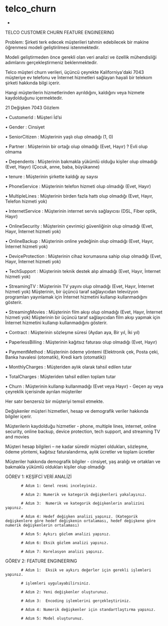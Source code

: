 # telco_churn
*

 TELCO CUSTOMER CHURN FEATURE ENGINEERING

Problem: Şirketi terk edecek müşterileri tahmin edebilecek bir makine öğrenmesi modeli geliştirilmesi istenmektedir.

Modeli geliştirmeden önce gerekli olan veri analizi ve özellik mühendisliği adımlarını gerçekleştirmeniz beklenmektedir.


Telco müşteri churn verileri, üçüncü çeyrekte Kaliforniya'daki 7043 müşteriye ev telefonu ve İnternet hizmetleri sağlayan hayali bir telekom şirketi hakkında bilgi içerir.

Hangi müşterilerin hizmetlerinden ayrıldığını, kaldığını veya hizmete kaydolduğunu içermektedir.


21 Değişken 7043 Gözlem

 • CustomerId : Müşteri İd’si
 
 • Gender : Cinsiyet
 
 • SeniorCitizen : Müşterinin yaşlı olup olmadığı (1, 0)
 
 • Partner : Müşterinin bir ortağı olup olmadığı (Evet, Hayır) ? Evli olup olmama
 
 • Dependents : Müşterinin bakmakla yükümlü olduğu kişiler olup olmadığı (Evet, Hayır) (Çocuk, anne, baba, büyükanne)
 
 • tenure : Müşterinin şirkette kaldığı ay sayısı
 
 • PhoneService : Müşterinin telefon hizmeti olup olmadığı (Evet, Hayır)
 
 • MultipleLines : Müşterinin birden fazla hattı olup olmadığı (Evet, Hayır, Telefon hizmeti yok)
 
 • InternetService : Müşterinin internet servis sağlayıcısı (DSL, Fiber optik, Hayır)
 
 • OnlineSecurity : Müşterinin çevrimiçi güvenliğinin olup olmadığı (Evet, Hayır, İnternet hizmeti yok)
 
 • OnlineBackup : Müşterinin online yedeğinin olup olmadığı (Evet, Hayır, İnternet hizmeti yok)
 
 • DeviceProtection : Müşterinin cihaz korumasına sahip olup olmadığı (Evet, Hayır, İnternet hizmeti yok)
 
 • TechSupport : Müşterinin teknik destek alıp almadığı (Evet, Hayır, İnternet hizmeti yok)
 
 • StreamingTV : Müşterinin TV yayını olup olmadığı (Evet, Hayır, İnternet hizmeti yok) Müşterinin, bir üçüncü taraf sağlayıcıdan televizyon programları yayınlamak için İnternet hizmetini kullanıp kullanmadığını gösterir.
 
 • StreamingMovies : Müşterinin film akışı olup olmadığı (Evet, Hayır, İnternet hizmeti yok) Müşterinin bir üçüncü taraf sağlayıcıdan film akışı yapmak için İnternet hizmetini kullanıp kullanmadığını gösterir.
 
 • Contract : Müşterinin sözleşme süresi (Aydan aya, Bir yıl, İki yıl)
 
 • PaperlessBilling : Müşterinin kağıtsız faturası olup olmadığı (Evet, Hayır)
 
 • PaymentMethod : Müşterinin ödeme yöntemi (Elektronik çek, Posta çeki, Banka havalesi (otomatik), Kredi kartı (otomatik))
 
 • MonthlyCharges : Müşteriden aylık olarak tahsil edilen tutar
 
 • TotalCharges : Müşteriden tahsil edilen toplam tutar
 
 • Churn : Müşterinin kullanıp kullanmadığı (Evet veya Hayır) - Geçen ay veya çeyreklik içerisinde ayrılan müşteriler


 Her satır benzersiz bir müşteriyi temsil etmekte.
 
 Değişkenler müşteri hizmetleri, hesap ve demografik veriler hakkında bilgiler içerir.
 
 Müşterilerin kaydolduğu hizmetler - phone, multiple lines, internet, online security, online backup, device protection, tech support, and streaming TV and movies
 
 Müşteri hesap bilgileri – ne kadar süredir müşteri oldukları, sözleşme, ödeme yöntemi, kağıtsız faturalandırma, aylık ücretler ve toplam ücretler
 
 Müşteriler hakkında demografik bilgiler - cinsiyet, yaş aralığı ve ortakları ve bakmakla yükümlü oldukları kişiler olup olmadığı
 


GÖREV 1: KEŞİFCİ VERİ ANALİZİ

           # Adım 1: Genel resmi inceleyiniz.
           
           # Adım 2: Numerik ve kategorik değişkenleri yakalayınız.
           
           # Adım 3:  Numerik ve kategorik değişkenlerin analizini yapınız.
           
           # Adım 4: Hedef değişken analizi yapınız. (Kategorik değişkenlere göre hedef değişkenin ortalaması, hedef değişkene göre numerik değişkenlerin ortalaması)
           
           # Adım 5: Aykırı gözlem analizi yapınız.
           
           # Adım 6: Eksik gözlem analizi yapınız.
           
           # Adım 7: Korelasyon analizi yapınız.
           

GÖREV 2: FEATURE ENGINEERING

           # Adım 1:  Eksik ve aykırı değerler için gerekli işlemleri yapınız.
           
           # işlemleri uygulayabilirsiniz.
           
           # Adım 2: Yeni değişkenler oluşturunuz.
           
           # Adım 3:  Encoding işlemlerini gerçekleştiriniz.
           
           # Adım 4: Numerik değişkenler için standartlaştırma yapınız.
           
           # Adım 5: Model oluşturunuz.

